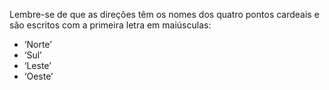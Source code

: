 Lembre-se de que as direções têm os nomes dos quatro pontos cardeais e são escritos com a primeira letra em maiúsculas:

* ‘Norte’
* ‘Sul’
* ‘Leste’
* ‘Oeste’